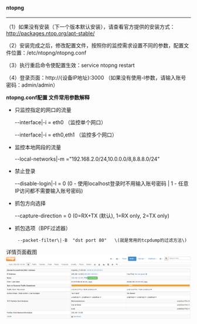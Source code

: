 #### **ntopng**

---

（1）如果没有安装（下一个版本默认安装），请查看官方提供的安装方式：http://packages.ntop.org/apt-stable/

（2）安装完成之后，修改配置文件，按照你的监控需求设置不同的参数，配置文件位置：/etc/ntopng/ntopng.conf

（3）执行重启命令使配置生效：service ntopng restart

（4）登录页面：http://{设备IP地址}:3000  （如果没有使用-l参数，请输入账号密码：admin/admin）





**ntopng.conf配置 文件常用参数解释**

* 只监控指定的网口的流量

	--interface\|-i = eth0
（监控单个网口）

	--interface\|-i = eth0,eth1
（监控多个网口）

* 监控本地网段的流量

	--local-networks\|-m ="192.168.2.0/24,10.0.0.0/8,8.8.8.0/24"

* 禁止登录

	--disable-login\|-l = 0   \(0 - 使用localhost登录时不用输入账号密码 \| 1 - 任意IP访问都不需要输入账号密码\)

* 抓包方向选择

	--capture-direction = 0   \(0=RX+TX \(默认\), 1=RX only, 2=TX only\)

* 抓包选项（BPF过滤器）

       --packet-filter\|-B  "dst port 80"   \(就是常用的tcpdump的过滤方法\)



详情页面截图![](/assets/ntopng详情页面截图.png)

